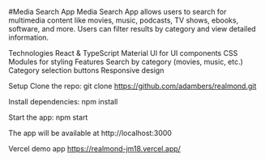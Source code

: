#Media Search App
Media Search App allows users to search for multimedia content like movies, music, podcasts, TV shows, ebooks, software, and more. Users can filter results by category and view detailed information.

Technologies
React & TypeScript
Material UI for UI components
CSS Modules for styling
Features
Search by category (movies, music, etc.)
Category selection buttons
Responsive design

Setup
Clone the repo:
git clone https://github.com/adambers/realmond.git

Install dependencies:
npm install

Start the app:
npm start

The app will be available at http://localhost:3000

Vercel demo app https://realmond-jm18.vercel.app/